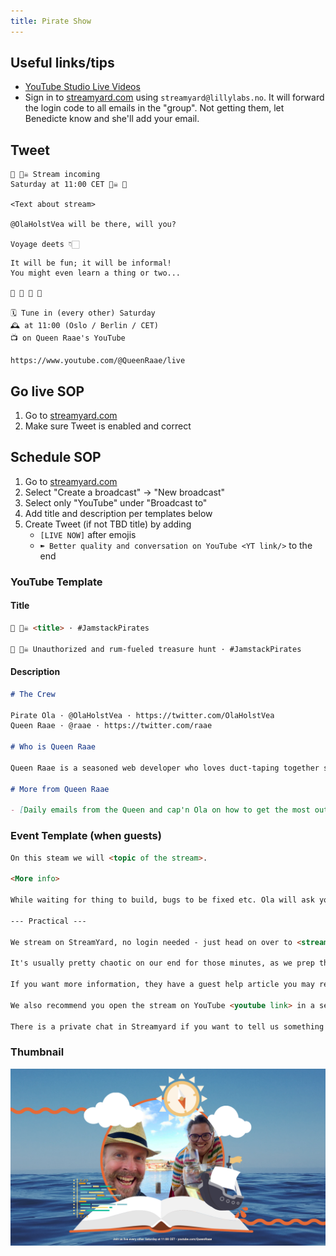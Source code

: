 ```yaml
---
title: Pirate Show
---
```


## Useful links/tips

- [YouTube Studio Live Videos](https://studio.youtube.com/channel/UCDlrzlRdM1vGr8nO708KFmQ/videos/live)
- Sign in to [streamyard.com](https://streamyard.com/) using `streamyard@lillylabs.no`. It will forward the login code to all emails in the "group". Not getting them, let Benedicte know and she'll add your email.

## Tweet

```
🔔 🏴‍☠️ Stream incoming
Saturday at 11:00 CET 🏴‍☠️ 🔔

<Text about stream>

@OlaHolstVea will be there, will you?

Voyage deets 👇🏻
```

```
It will be fun; it will be informal!
You might even learn a thing or two...

🥛 🍷 🥤 🍺

🗓 Tune in (every other) Saturday
🕰 at 11:00 (Oslo / Berlin / CET)
📺 on Queen Raae's YouTube

https://www.youtube.com/@QueenRaae/live
```

## Go live SOP

1. Go to [streamyard.com](https://streamyard.com/)
2. Make sure Tweet is enabled and correct

## Schedule SOP

1. Go to [streamyard.com](https://streamyard.com/)
2. Select "Create a broadcast" -> "New broadcast"
3. Select only "YouTube" under "Broadcast to"
4. Add title and description per templates below
5. Create Tweet (if not TBD title) by adding
   - `[LIVE NOW]` after emojis
   - `➽ Better quality and conversation on YouTube <YT link/>` to the end

### YouTube Template

#### Title

```md
🔴 🏴‍☠️ <title> · #JamstackPirates

🔴 🏴‍☠️ Unauthorized and rum-fueled treasure hunt · #JamstackPirates
```

#### Description

```md
# The Crew

Pirate Ola · @OlaHolstVea · https://twitter.com/OlaHolstVea  
Queen Raae · @raae · https://twitter.com/raae

# Who is Queen Raae

Queen Raae is a seasoned web developer who loves duct-taping together side projects in addition to making apps trusted by the Swedish Armed Forces, The Norwegian Water Resources and Energy Directorate, and others.

# More from Queen Raae

- [Daily emails from the Queen and cap'n Ola on how to get the most out out Gatsby](https://queen.raae.codes/emails/?utm_source=youtube&utm_campaign=description&utm_content=pirate-show)
```

### Event Template (when guests)

```md
On this steam we will <topic of the stream>.

<More info>

While waiting for thing to build, bugs to be fixed etc. Ola will ask you questions about your life/work. If you have any pets we would love to see them.

--- Practical ---

We stream on StreamYard, no login needed - just head on over to <stream link> 5-10 minutes before the hour.

It's usually pretty chaotic on our end for those minutes, as we prep the family to go live 🤪

If you want more information, they have a guest help article you may read: https://support.streamyard.com/hc/articles/360043291612.

We also recommend you open the stream on YouTube <youtube link> in a seperate and MUTED tab so you can participate in the chat if/when needed.

There is a private chat in Streamyard if you want to tell us something while streaming, or need to send us links to open.
```

### Thumbnail

![](./PirateShowThumbnail.png)
